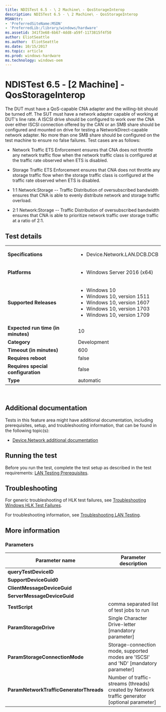 ```yaml
---
title: NDISTest 6.5 - \ 2 Machine\ - QosStorageInterop
description: NDISTest 6.5 - \ 2 Machine\ - QosStorageInterop
MSHAttr:
- 'PreferredSiteName:MSDN'
- 'PreferredLib:/library/windows/hardware'
ms.assetid: 341f3e68-6b67-4dd8-a59f-1173815f4f50
author: EliotSeattle
ms.author:  EliotSeattle
ms.date: 10/15/2017
ms.topic: article
ms.prod: windows-hardware
ms.technology: windows-oem
---
```


# <span id="p_hlk_test.ad37b1d9-db2f-42c3-8516-99e67be7a1a0"></span>NDISTest 6.5 - \[2 Machine\] - QosStorageInterop


The DUT must have a QoS-capable CNA adapter and the willing-bit should be turned off. The SUT must have a network adapter capable of working at DUT's line rate. A ISCSI drive should be configured to work over the CNA over either ISCSI connection offered by the CAN or an SMB share should be configured and mounted on drive for testing a NetworkDirect-capable network adapter. No more than one SMB share should be configured on the test machine to ensure no false failures. Test cases are as follows:

-   Network Traffic ETS Enforcement ensures that CNA does not throttle any network traffic flow when the network traffic class is configured at the traffic rate observed when ETS is disabled.

-   Storage Traffic ETS Enforcement ensures that CNA does not throttle any storage traffic flow when the storage traffic class is configured at the traffic rate observed when ETS is disabled.

-   1:1 Network:Storage -- Traffic Distribution of oversubscribed bandwidth ensures that CNA is able to evenly distribute network and storage traffic overload.

-   2:1 Network:Storage -- Traffic Distribution of oversubscribed bandwidth ensures that CNA is able to prioritize network traffic over storage traffic at a ratio of 2:1.

## Test details
|||
|---|---|
| **Specifications**  | <ul><li>Device.Network.LAN.DCB.DCB</li></ul> |  
| **Platforms**   | <ul><li>Windows Server 2016 (x64)</li></ul> |
| **Supported Releases** | <ul><li>Windows 10</li><li>Windows 10, version 1511</li><li>Windows 10, version 1607</li><li>Windows 10, version 1703</li><li>Windows 10, version 1709</li></ul> |
|**Expected run time (in minutes)**| 10 |
|**Category**| Development |
|**Timeout (in minutes)**| 600 |
|**Requires reboot**| false |
|**Requires special configuration**| false |
|**Type**| automatic |

 

## <span id="Additional_documentation"></span><span id="additional_documentation"></span><span id="ADDITIONAL_DOCUMENTATION"></span>Additional documentation


Tests in this feature area might have additional documentation, including prerequisites, setup, and troubleshooting information, that can be found in the following topic(s):

-   [Device.Network additional documentation](device-network-additional-documentation.md)

## <span id="Running_the_test"></span><span id="running_the_test"></span><span id="RUNNING_THE_TEST"></span>Running the test


Before you run the test, complete the test setup as described in the test requirements: [LAN Testing Prerequisites](lan-testing-prerequisites.md).

## <span id="Troubleshooting"></span><span id="troubleshooting"></span><span id="TROUBLESHOOTING"></span>Troubleshooting


For generic troubleshooting of HLK test failures, see [Troubleshooting Windows HLK Test Failures](..\user\troubleshooting-windows-hlk-test-failures.md).

For troubleshooting information, see [Troubleshooting LAN Testing](troubleshooting-lan-testing.md).

## <span id="More_information"></span><span id="more_information"></span><span id="MORE_INFORMATION"></span>More information


### <span id="Parameters"></span><span id="parameters"></span><span id="PARAMETERS"></span>Parameters

| Parameter name                          | Parameter description                                                                           |
|-----------------------------------------|-------------------------------------------------------------------------------------------------|
| **queryTestDeviceID**                   |                                                                                                 |
| **SupportDeviceGuid0**                  |                                                                                                 |
| **ClientMessageDeviceGuid**             |                                                                                                 |
| **ServerMessageDeviceGuid**             |                                                                                                 |
| **TestScript**                          | comma separated list of test jobs to run                                                        |
| **ParamStorageDrive**                   | Single Character Drive-letter \[mandatory parameter\]                                           |
| **ParamStorageConnectionMode**          | Storage-connection mode, supported modes are 'ISCSI' and 'ND' \[mandatory parameter\]           |
| **ParamNetworkTrafficGeneratorThreads** | Number of traffic-streams (threads) created by Network traffic generator \[optional parameter\] |

 

 

 






